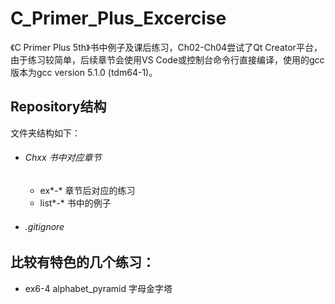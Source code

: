 # C_Primer_Plus_Excercise
《C Primer Plus 5th》书中例子及课后练习，Ch02-Ch04尝试了Qt Creator平台，由于练习较简单，后续章节会使用VS Code或控制台命令行直接编译，使用的gcc版本为gcc version 5.1.0 (tdm64-1)。

## Repository结构

文件夹结构如下：

- ###### Chxx    书中对应章节

  - ex\*-\*    章节后对应的练习
  - list\*-\*   书中的例子

- ###### .gitignore

## 比较有特色的几个练习：
- ex6-4 alphabet_pyramid 字母金字塔

  